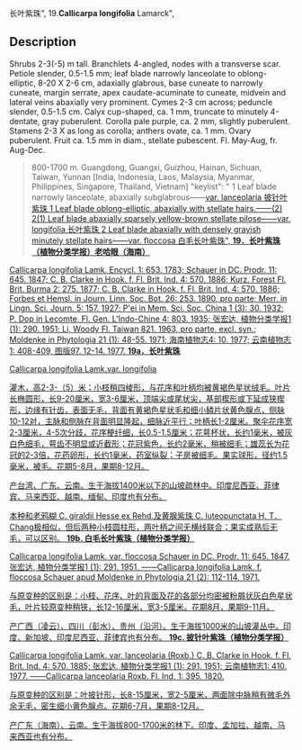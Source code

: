 长叶紫珠",
19.**Callicarpa longifolia** Lamarck",

## Description
Shrubs 2-3(-5) m tall. Branchlets 4-angled, nodes with a transverse scar. Petiole slender, 0.5-1.5 mm; leaf blade narrowly lanceolate to oblong-elliptic, 8-20 X   2-6 cm, adaxially glabrous, base cuneate to narrowly cuneate, margin serrate, apex caudate-acuminate to cuneate, midvein and lateral veins abaxially very prominent. Cymes 2-3 cm across; peduncle slender, 0.5-1.5 cm. Calyx cup-shaped, ca. 1 mm, truncate to minutely 4-dentate, gray puberulent. Corolla pale purple, ca. 2 mm, slightly puberulent. Stamens 2-3 X   as long as corolla; anthers ovate, ca. 1 mm. Ovary puberulent. Fruit ca. 1.5 mm in diam., stellate pubescent. Fl. May-Aug, fr. Aug-Dec.

> 800-1700 m. Guangdong, Guangxi, Guizhou, Hainan, Sichuan, Taiwan, Yunnan [India, Indonesia, Laos, Malaysia, Myanmar, Philippines, Singapore, Thailand, Vietnam]
  "keylist": "
1 Leaf blade narrowly lanceolate, abaxially   subglabrous——<a href='/info/Callicarpa longifolia var. lanceolaria?t=foc'>var. lanceolaria 披针叶紫珠
1 Leaf blade oblong-elliptic, abaxially with stellate   hairs.——(2)
2(1) Leaf blade abaxially sparsely yellow-brown   stellate pilose——<a href='/info/Callicarpa longifolia var. longifolia?t=foc'>var. longifolia 长叶紫珠
2 Leaf blade abaxially with densely grayish   minutely stellate hairs——<a href='/info/Callicarpa longifolia var. floccosa?t=foc'>var. floccosa 白毛长叶紫珠",
**19．长叶紫珠（植物分类学报）老哈眼（海南）**

Callicarpa longifolia Lamk. Encycl. 1: 653. 1783; Schauer in DC. Prodr. 11: 645. 1847; C. B. Clarke in Hook. f. Fl. Brit. Ind. 4: 570. 1886; Kurz. Forest Fl. Brit. Burma 2: 275. 1877; C. B. Clarke in Hook. f. Fl. Brit. Ind. 4: 570. 1886; Forbes et Hemsl. in Journ. Linn. Soc. Bot. 26: 253. 1890, pro parte; Merr. in Lingn. Sci. Journ. 5: 157. 1927; P'ei in Mem. Sci. Soc. China 1 (3): 30. 1932; P. Dop in Lecomte, Fl. Gen. L'Indo-Chine 4: 803. 1935; 张宏达, 植物分类学报1 (1): 290. 1951; Li, Woody Fl. Taiwan 821. 1963, pro parte, excl. syn.; Moldenke in Phytologia 21 (1): 48-55. 1971; 海南植物志4: 10. 1977; 云南植物志1: 408-409, 图版97. 12-14. 1977.
**19a．长叶紫珠**

Callicarpa longifolia Lamk.var. longifolia

灌木，高2-3-（5）米；小枝稍四棱形，与花序和叶柄均被黄褐色星状绒毛。叶片长椭圆形，长9-20厘米，宽3-6厘米，顶端尖或尾状尖，基部楔形或下延成狭楔形，边缘有针齿，表面无毛，背面有黄褐色星状毛和细小鳞片状黄色腺点，侧脉10-12对，主脉和侧脉在背面明显隆起，细脉近平行；叶柄长1-2厘米。聚伞花序宽2-3厘米，4-5次分歧，花序梗纤细，长0.5-1.5厘米；花萼杯状，长约1毫米，被灰白色细毛，萼齿不明显或近截形；花冠紫色，长约2毫米，稍被细毛；雄蕊长为花冠的2-3倍，花药卵形，长约1毫米，药室纵裂；子房被细毛。果实球形，径约1.5毫米，被毛。花期5-8月，果期8-12月。

产台湾、广东、云南。生于海拔1400米以下的山坡疏林中。印度尼西亚、菲律宾、马来西亚、越南、缅甸、印度也有分布。

本种和老鸦糊 C. giraldii Hesse ex Rehd.及黄腺紫珠 C. luteopunctata H. T． Chang极相似，但后两种小枝圆柱形，两叶柄之间无横线联合；果实成熟后无毛，可以区别。
**19b. 白毛长叶紫珠（植物分类学报）**

Callicarpa longifolia Lamk. var. floccosa Schauer in DC. Prodr. 11: 645. 1847. 张宏达, 植物分类学报1 (1): 291. 1951. ——Callicarpa longifolia Lamk. f. floccosa Schauer apud Moldenke in Phytologia 21 (2): 112-114. 1971.

与原变种的区别是：小枝、花序、叶的背面及花的各部分均密被粉屑状灰白色星状毛，叶片较原变种稍狭，长12-16厘米，宽3-5厘米。花期8月，果期9-11月。

产广西（凌云）、四川（彭水）、贵州（沿河）。生于海拔1000米的山坡灌丛中。印度、新加坡、印度尼西亚、菲律宾也有分布。
**19c. 披针叶紫珠（植物分类学报）**

Callicarpa longifolia Lamk. var. lanceolaria (Roxb.) C. B. Clarke in Hook. f. Fl. Brit. Ind. 4: 570. 1885; 张宏达, 植物分类学报1 (1): 291. 1951; 云南植物志1: 410. 1977. ——Callicarpa lanceolaria Roxb. Fl. Ind, 1: 395. 1820.

与原变种的区别是：叶披针形，长8-15厘米，宽2-5厘米，两面除中脉稍有微毛外余无毛，密生细小黄色腺点。花期6-7月，果期8-12月。

产广东（海南）、云南。生于海拔800-1700米的林下。印度、孟加拉、越南、马来西亚也有分布。
